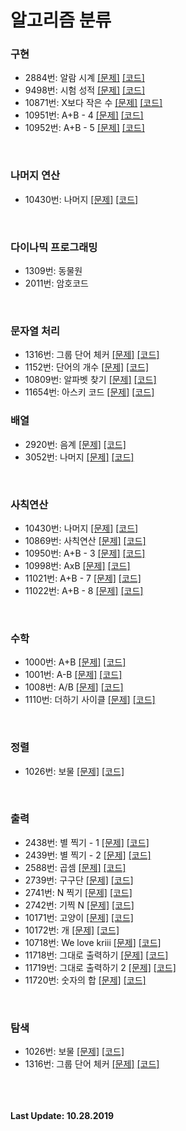 # 알고리즘 분류
### 구현
- 2884번: 알람 시계 [[문제]](https://www.acmicpc.net/problem/2884) [[코드]](https://github.com/kimkyeongnam/Algorithm/blob/master/Baekjoon(BOJ)/2884.cpp)
- 9498번: 시험 성적 [[문제]](https://www.acmicpc.net/problem/9498) [[코드]](https://github.com/kimkyeongnam/Algorithm/blob/master/Baekjoon(BOJ)/9498.cpp)
- 10871번: X보다 작은 수 [[문제]](https://www.acmicpc.net/problem/10871) [[코드]](https://github.com/kimkyeongnam/Algorithm/blob/master/Baekjoon(BOJ)/10871.cpp)
- 10951번: A+B - 4 [[문제]](https://www.acmicpc.net/problem/10951) [[코드]](https://github.com/kimkyeongnam/Algorithm/blob/master/Baekjoon(BOJ)/10951.cpp)
- 10952번: A+B - 5 [[문제]](https://www.acmicpc.net/problem/10952) [[코드]](https://github.com/kimkyeongnam/Algorithm/blob/master/Baekjoon(BOJ)/10952.cpp)

<br>

### 나머지 연산
- 10430번: 나머지 [[문제]](https://www.acmicpc.net/problem/10430) [[코드]](https://github.com/kimkyeongnam/Algorithm/blob/master/Baekjoon(BOJ)/10430.cpp)

<br>

### 다이나믹 프로그래밍
- 1309번: 동물원  
- 2011번: 암호코드

<br>

### 문자열 처리
- 1316번: 그룹 단어 체커 [[문제]](https://www.acmicpc.net/problem/1316) [[코드]](https://github.com/kimkyeongnam/Algorithm/blob/master/Baekjoon(BOJ)/1316.cpp)
- 1152번: 단어의 개수 [[문제]](https://www.acmicpc.net/problem/1152) [[코드]](https://github.com/kimkyeongnam/Algorithm/blob/master/Baekjoon(BOJ)/1152.cpp)
- 10809번: 알파벳 찾기 [[문제]](https://www.acmicpc.net/problem/10809) [[코드]](https://github.com/kimkyeongnam/Algorithm/blob/master/Baekjoon(BOJ)/10809.cpp)
- 11654번: 아스키 코드 [[문제]](https://www.acmicpc.net/problem/11654) [[코드]](https://github.com/kimkyeongnam/Algorithm/blob/master/Baekjoon(BOJ)/11654.cpp)

### 배열
- 2920번: 음계 [[문제]](https://www.acmicpc.net/problem/2920) [[코드]](https://github.com/kimkyeongnam/Algorithm/blob/master/Baekjoon(BOJ)/2920.cpp)
- 3052번: 나머지 [[문제]](https://www.acmicpc.net/problem/3052) [[코드]](https://github.com/kimkyeongnam/Algorithm/blob/master/Baekjoon(BOJ)/3052.cpp)

<br>

### 사칙연산
- 10430번: 나머지 [[문제]](https://www.acmicpc.net/problem/10430) [[코드]](https://github.com/kimkyeongnam/Algorithm/blob/master/Baekjoon(BOJ)/10430.cpp)
- 10869번: 사칙연산 [[문제]](https://www.acmicpc.net/problem/10869) [[코드]](https://github.com/kimkyeongnam/Algorithm/blob/master/Baekjoon(BOJ)/10869.cpp)
- 10950번: A+B - 3 [[문제]](https://www.acmicpc.net/problem/10950) [[코드]](https://github.com/kimkyeongnam/Algorithm/blob/master/Baekjoon(BOJ)/10950.cpp)
- 10998번: AxB [[문제]](https://www.acmicpc.net/problem/10998) [[코드]](https://github.com/kimkyeongnam/Algorithm/blob/master/Baekjoon(BOJ)/10998.cpp)
- 11021번: A+B - 7 [[문제]](https://www.acmicpc.net/problem/11021) [[코드]](https://github.com/kimkyeongnam/Algorithm/blob/master/Baekjoon(BOJ)/11021.cpp)
- 11022번: A+B - 8 [[문제]](https://www.acmicpc.net/problem/11022) [[코드]](https://github.com/kimkyeongnam/Algorithm/blob/master/Baekjoon(BOJ)/11022.cpp)

<br>

### 수학
- 1000번: A+B [[문제]](https://www.acmicpc.net/problem/1000) [[코드]](https://github.com/kimkyeongnam/Algorithm/blob/master/Baekjoon(BOJ)/1000.cpp)
- 1001번: A-B [[문제]](https://www.acmicpc.net/problem/1001) [[코드]](https://github.com/kimkyeongnam/Algorithm/blob/master/Baekjoon(BOJ)/1001.cpp)
- 1008번: A/B [[문제]](https://www.acmicpc.net/problem/1008) [[코드]](https://github.com/kimkyeongnam/Algorithm/blob/master/Baekjoon(BOJ)/1008.cpp)
- 1110번: 더하기 사이클 [[문제]](https://www.acmicpc.net/problem/1110) [[코드]](https://github.com/kimkyeongnam/Algorithm/blob/master/Baekjoon(BOJ)/1110.cpp)

<br>

### 정렬
- 1026번: 보물 [[문제]](https://www.acmicpc.net/problem/1026) [[코드]](https://github.com/kimkyeongnam/Algorithm/blob/master/Baekjoon(BOJ)/1026.cpp)

<br>

### 출력
- 2438번: 별 찍기 - 1 [[문제]](https://www.acmicpc.net/problem/2438) [[코드]](https://github.com/kimkyeongnam/Algorithm/blob/master/Baekjoon(BOJ)/2438.cpp)
- 2439번: 별 찍기 - 2 [[문제]](https://www.acmicpc.net/problem/2439) [[코드]](https://github.com/kimkyeongnam/Algorithm/blob/master/Baekjoon(BOJ)/2439.cpp)
- 2588번: 곱셈 [[문제]](https://www.acmicpc.net/problem/2588) [[코드]](https://github.com/kimkyeongnam/Algorithm/blob/master/Baekjoon(BOJ)/2588.cpp)
- 2739번: 구구단 [[문제]](https://www.acmicpc.net/problem/2739) [[코드]](https://github.com/kimkyeongnam/Algorithm/blob/master/Baekjoon(BOJ)/2739.cpp)
- 2741번: N 찍기 [[문제]](https://www.acmicpc.net/problem/2741) [[코드]](https://github.com/kimkyeongnam/Algorithm/blob/master/Baekjoon(BOJ)/2741.cpp)
- 2742번: 기찍 N [[문제]](https://www.acmicpc.net/problem/2742) [[코드]](https://github.com/kimkyeongnam/Algorithm/blob/master/Baekjoon(BOJ)/2742.cpp)
- 10171번: 고양이 [[문제]](https://www.acmicpc.net/problem/10171) [[코드]](https://github.com/kimkyeongnam/Algorithm/blob/master/Baekjoon(BOJ)/10171.cpp)
- 10172번: 개 [[문제]](https://www.acmicpc.net/problem/10172) [[코드]](https://github.com/kimkyeongnam/Algorithm/blob/master/Baekjoon(BOJ)/10172.cpp)
- 10718번: We love kriii [[문제]](https://www.acmicpc.net/problem/10718) [[코드]](https://github.com/kimkyeongnam/Algorithm/blob/master/Baekjoon(BOJ)/10718.cpp)
- 11718번: 그대로 출력하기 [[문제]](https://www.acmicpc.net/problem/11718) [[코드]](https://github.com/kimkyeongnam/Algorithm/blob/master/Baekjoon(BOJ)/11718.cpp)
- 11719번: 그대로 출력하기 2 [[문제]](https://www.acmicpc.net/problem/11719) [[코드]](https://github.com/kimkyeongnam/Algorithm/blob/master/Baekjoon(BOJ)/11719.cpp)
- 11720번: 숫자의 합 [[문제]](https://www.acmicpc.net/problem/11718) [[코드]](https://github.com/kimkyeongnam/Algorithm/blob/master/Baekjoon(BOJ)/11720.cpp)

<br>

### 탐색
- 1026번: 보물 [[문제]](https://www.acmicpc.net/problem/1026) [[코드]](https://github.com/kimkyeongnam/Algorithm/blob/master/Baekjoon(BOJ)/1026.cpp)
- 1316번: 그룹 단어 체커 [[문제]](https://www.acmicpc.net/problem/1316) [[코드]](https://github.com/kimkyeongnam/Algorithm/blob/master/Baekjoon(BOJ)/1316.cpp)


<br><br><br>
**Last Update: 10.28.2019**
